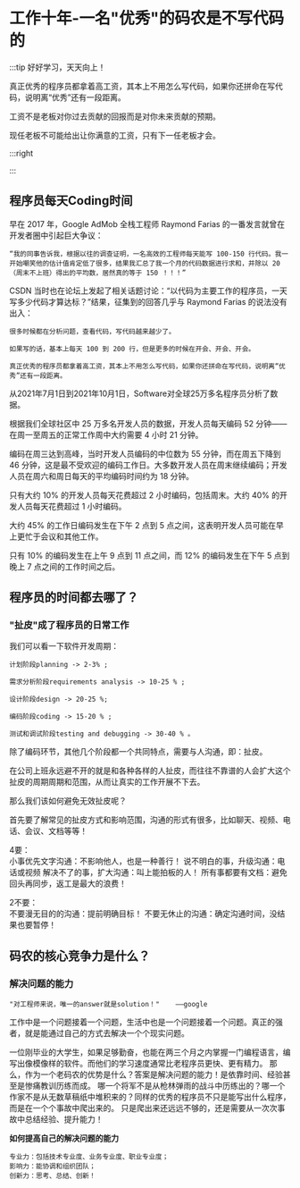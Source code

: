 # 工作十年-一名"优秀"的码农是不写代码的

:::tip 好好学习，天天向上！

真正优秀的程序员都拿着高工资，其本上不用怎么写代码，如果你还拼命在写代码，说明离“优秀”还有一段距离。

工资不是老板对你过去贡献的回报而是对你未来贡献的预期。

现任老板不可能给出让你满意的工资，只有下一任老板才会。

:::right


:::


## 程序员每天Coding时间

早在 2017 年，Google AdMob 全栈工程师 Raymond Farias 的一番发言就曾在开发者圈中引起巨大争议：

    “我的同事告诉我，根据以往的调查证明，一名高效的工程师每天能写 100-150 行代码。我一开始嘲笑他的估计值肯定低了很多，结果我汇总了我一个月的代码数据进行求和，并除以 20（周末不上班）得出的平均数，居然真的等于 150 ！！！”

CSDN 当时也在论坛上发起了相关话题讨论：“以代码为主要工作的程序员，一天写多少代码才算达标？”结果，征集到的回答几乎与 Raymond Farias 的说法没有出入：

    很多时候都在分析问题，查看代码，写代码越来越少了。

    如果写的话，基本上每天 100 到 200 行，但是更多的时候在开会、开会、开会。

    真正优秀的程序员都拿着高工资，其本上不用怎么写代码，如果你还拼命在写代码，说明离“优秀”还有一段距离。


从2021年7月1日到2021年10月1日，Software对全球25万多名程序员分析了数据。

根据我们全球社区中 25 万多名开发人员的数据，开发人员每天编码 52 分钟——在周一至周五的正常工作周中大约需要 4 小时 21 分钟。

编码在周三达到高峰，当时开发人员编码的中位数为 55 分钟，而在周五下降到 46 分钟，这是最不受欢迎的编码工作日。大多数开发人员在周末继续编码；开发人员在周六和周日每天的平均编码时间约为 18 分钟。

只有大约 10% 的开发人员每天花费超过 2 小时编码，包括周末。大约 40% 的开发人员每天花费超过 1 小时编码。

大约 45% 的工作日编码发生在下午 2 点到 5 点之间，这表明开发人员可能在早上更忙于会议和其他工作。

只有 10% 的编码发生在上午 9 点到 11 点之间，而 12% 的编码发生在下午 5 点到晚上 7 点之间的工作时间之后。


## 程序员的时间都去哪了？

### "扯皮"成了程序员的日常工作

我们可以看一下软件开发周期：

    计划阶段planning -> 2-3% ;
    
    需求分析阶段requirements analysis -> 10-25 % ;
    
    设计阶段design -> 20-25 %;
    
    编码阶段coding -> 15-20 % ;
    
    测试和调试阶段testing and debugging -> 30-40 % 。

除了编码环节，其他几个阶段都一个共同特点，需要与人沟通，即：扯皮。

在公司上班永远避不开的就是和各种各样的人扯皮，而往往不靠谱的人会扩大这个扯皮的周期周期和范围，从而让真实的工作开展不下去。

那么我们该如何避免无效扯皮呢？

  首先要了解常见的扯皮方式和影响范围，沟通的形式有很多，比如聊天、视频、电话、会议、文档等等！

4要：  
  小事优先文字沟通：不影响他人，也是一种善行！
  说不明白的事，升级沟通：电话或视频
  解决不了的事，扩大沟通：叫上能拍板的人！
  所有事都要有文档：避免回头再同步，返工是最大的浪费！

2不要：  
  不要漫无目的的沟通：提前明确目标！
  不要无休止的沟通：确定沟通时间，没结果也要暂停！

## 码农的核心竞争力是什么？

### 解决问题的能力
  
    "对工程师来说，唯一的answer就是solution！"    ——google
    
   工作中是一个问题接着一个问题，生活中也是一个问题接着一个问题。真正的强者，就是能通过自己的方式去解决一个个现实问题。 
   
  一位刚毕业的大学生，如果足够勤奋，也能在两三个月之内掌握一门编程语言，编写出像模像样的软件。而他们的学习速度通常比老程序员更快、更有精力。
  那么，作为一个老码农的优势是什么？答案是解决问题的能力！是依靠时间、经验甚至是惨痛教训历练而成。
  哪一个将军不是从枪林弹雨的战斗中历练出的？哪一个作家不是从无数草稿纸中堆积来的？同样的优秀的程序员不只是能写出什么程序，而是在一个个事故中爬出来的。
  只是爬出来还远远不够的，还是需要从一次次事故中总结经验、提升能力！
  
**如何提高自己的解决问题的能力**

    专业力：包括技术专业度、业务专业度、职业专业度；
    影响力：能协调和组织团队；
    创新力：思考、总结、创新！







